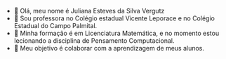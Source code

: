 - 👋 Olá, meu nome é Juliana Esteves da Silva Vergutz
- 👀 Sou professora no Colégio estadual Vicente Leporace e no Colégio Estadual do Campo Palmital.
- 🌱 Minha formação é em Licenciatura Matemática, e no momento estou lecionando a disciplina de Pensamento Computacional.
- 💞️ Meu objetivo é colaborar com a aprendizagem de meus alunos.


<!---
JulianaVergutz/JulianaVergutz is a ✨ special ✨ repository because its `README.md` (this file) appears on your GitHub profile.
You can click the Preview link to take a look at your changes.
--->
